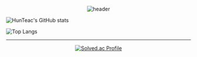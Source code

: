 <div align="center">

  
![header](https://capsule-render.vercel.app/api?type=waving&color=gradient&height=200&section=header&text=👨‍💻HunTeac&fontSize=60&fontColor=ffffff&fontAlign=80)


</div>


![HunTeac's GitHub stats](https://github-readme-stats.vercel.app/api?username=HunTeac&show_icons=true&theme=merko)

![Top Langs](https://github-readme-stats.vercel.app/api/top-langs/?username=HunTeac&layout=compact)



------------

<div align="center">


  
[![Solved.ac Profile](http://mazassumnida.wtf/api/v2/generate_badge?boj=98cline)](https://solved.ac/98cline/)  

</div>
